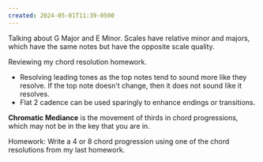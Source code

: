 ```yaml
---
created: 2024-05-01T11:39-0500
---
```


Talking about G Major and E Minor. Scales have relative minor and majors, which have the same notes but have the opposite scale quality.

Reviewing my chord resolution homework.
- Resolving leading tones as the top notes tend to sound more like they resolve. If the top note doesn't change, then it does not sound like it resolves.
- Flat 2 cadence can be used sparingly to enhance endings or transitions.

**Chromatic Mediance** is the movement of thirds in chord progressions, which may not be in the key that you are in.

Homework: Write a 4 or 8 chord progression using one of the chord resolutions from my last homework.